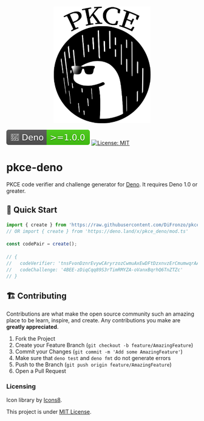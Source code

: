 <p align="center">
  <img src="https://raw.githubusercontent.com/DiFronzo/pkce-deno/master/logo/Deno_PKCE.png" width="255">
</p>

[![Deno version](https://raw.githubusercontent.com/DiFronzo/pkce-deno/a36bcb627bba3ebd4e5a8e0cd97851fe043e7d05/logo/deno_1.svg)](https://deno.land/x/pkce_deno)
[![License: MIT](https://img.shields.io/badge/License-MIT-yellow.svg)](https://opensource.org/licenses/MIT)

# pkce-deno
PKCE code verifier and challenge generator for [Deno](https://github.com/denoland/deno). It requires Deno 1.0 or greater.

## 🚀 Quick Start

```ts
import { create } from 'https://raw.githubusercontent.com/DiFronzo/pkce-deno/master/mod.ts';
// OR import { create } from 'https://deno.land/x/pkce_deno/mod.ts'

const codePair = create();

// {
//   codeVerifier: 'tnsFvonDznrEvywCAryrzozCwmuAxEwDFtDzxnvzErCmumwqrAAEtrtvwCsEzBFvxFnmuvByDBqrnvwsEovtBEosBvtDEzABCDDCutEuwnFAomotrxFuolzwAsEvzBEs',
//   codeChallenge: '4BEE-zDiqCqq89S3rTimRMYZA-oVanxBqrhQ6TnZTZc'
// }
```

## 🏗️ Contributing

Contributions are what make the open source community such an amazing place to be learn, inspire, and create. Any contributions you make are **greatly appreciated**.

1. Fork the Project
2. Create your Feature Branch (`git checkout -b feature/AmazingFeature`)
3. Commit your Changes (`git commit -m 'Add some AmazingFeature'`)
4. Make sure that `deno test` and `deno fmt` do not generate errors
5. Push to the Branch (`git push origin feature/AmazingFeature`)
6. Open a Pull Request

### Licensing

Icon library by [Icons8](https://icons8.com/).

This project is under [MIT License](/LICENSE).
